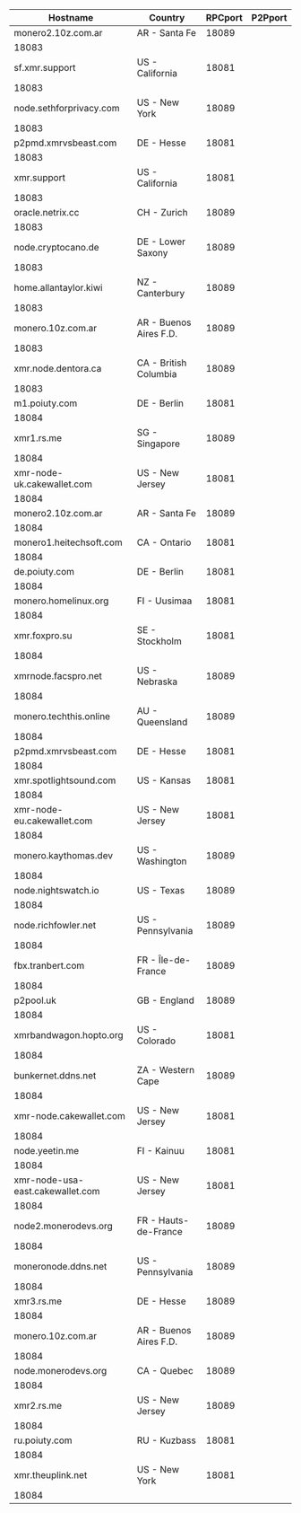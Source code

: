 Hostname | Country | RPCport | P2Pport
--- | --- | --- | ---
monero2.10z.com.ar | AR - Santa Fe | 18089
 | 18083
sf.xmr.support | US - California | 18081
 | 18083
node.sethforprivacy.com | US - New York | 18089
 | 18083
p2pmd.xmrvsbeast.com | DE - Hesse | 18081
 | 18083
xmr.support | US - California | 18081
 | 18083
oracle.netrix.cc | CH - Zurich | 18089
 | 18083
node.cryptocano.de | DE - Lower Saxony | 18089
 | 18083
home.allantaylor.kiwi | NZ - Canterbury | 18089
 | 18083
monero.10z.com.ar | AR - Buenos Aires F.D. | 18089
 | 18083
xmr.node.dentora.ca | CA - British Columbia | 18089
 | 18083
m1.poiuty.com | DE - Berlin | 18081
 | 18084
xmr1.rs.me | SG - Singapore | 18089
 | 18084
xmr-node-uk.cakewallet.com | US - New Jersey | 18081
 | 18084
monero2.10z.com.ar | AR - Santa Fe | 18089
 | 18084
monero1.heitechsoft.com | CA - Ontario | 18081
 | 18084
de.poiuty.com | DE - Berlin | 18081
 | 18084
monero.homelinux.org | FI - Uusimaa | 18081
 | 18084
xmr.foxpro.su | SE - Stockholm | 18081
 | 18084
xmrnode.facspro.net | US - Nebraska | 18089
 | 18084
monero.techthis.online | AU - Queensland | 18089
 | 18084
p2pmd.xmrvsbeast.com | DE - Hesse | 18081
 | 18084
xmr.spotlightsound.com | US - Kansas | 18081
 | 18084
xmr-node-eu.cakewallet.com | US - New Jersey | 18081
 | 18084
monero.kaythomas.dev | US - Washington | 18089
 | 18084
node.nightswatch.io | US - Texas | 18089
 | 18084
node.richfowler.net | US - Pennsylvania | 18089
 | 18084
fbx.tranbert.com | FR - Île-de-France | 18089
 | 18084
p2pool.uk | GB - England | 18089
 | 18084
xmrbandwagon.hopto.org | US - Colorado | 18081
 | 18084
bunkernet.ddns.net | ZA - Western Cape | 18089
 | 18084
xmr-node.cakewallet.com | US - New Jersey | 18081
 | 18084
node.yeetin.me | FI - Kainuu | 18081
 | 18084
xmr-node-usa-east.cakewallet.com | US - New Jersey | 18081
 | 18084
node2.monerodevs.org | FR - Hauts-de-France | 18089
 | 18084
moneronode.ddns.net | US - Pennsylvania | 18089
 | 18084
xmr3.rs.me | DE - Hesse | 18089
 | 18084
monero.10z.com.ar | AR - Buenos Aires F.D. | 18089
 | 18084
node.monerodevs.org | CA - Quebec | 18089
 | 18084
xmr2.rs.me | US - New Jersey | 18089
 | 18084
ru.poiuty.com | RU - Kuzbass | 18081
 | 18084
xmr.theuplink.net | US - New York | 18081
 | 18084
